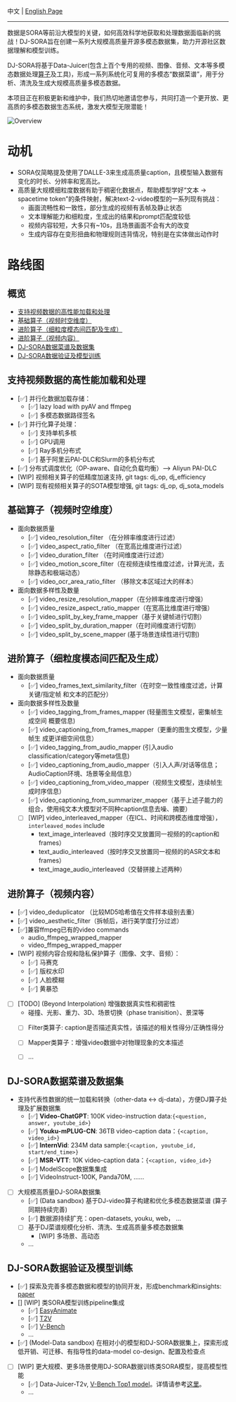 中文 | [English Page](DJ_SORA.md) 

---

数据是SORA等前沿大模型的关键，如何高效科学地获取和处理数据面临新的挑战！DJ-SORA旨在创建一系列大规模高质量开源多模态数据集，助力开源社区数据理解和模型训练。

DJ-SORA将基于Data-Juicer(包含上百个专用的视频、图像、音频、文本等多模态数据处理[算子](Operators_ZH.md)及工具)，形成一系列系统化可复用的多模态“数据菜谱”，用于分析、清洗及生成大规模高质量多模态数据。

本项目正在积极更新和维护中，我们热切地邀请您参与，共同打造一个更开放、更高质的多模态数据生态系统，激发大模型无限潜能！

![Overview](https://img.alicdn.com/imgextra/i4/O1CN01XphcBN2ACXcS6S1JH_!!6000000008167-2-tps-2289-1620.png)


# 动机 
- SORA仅简略提及使用了DALLE-3来生成高质量caption，且模型输入数据有变化的时长、分辨率和宽高比。
- 高质量大规模细粒度数据有助于稠密化数据点，帮助模型学好“文本 -> spacetime token”的条件映射，解决text-2-video模型的一系列现有挑战：
   - 画面流畅性和一致性，部分生成的视频有丢帧及静止状态
   - 文本理解能力和细粒度，生成出的结果和prompt匹配度较低
   - 视频内容较短，大多只有~10s，且场景画面不会有大的改变
   - 生成内容存在变形扭曲和物理规则违背情况，特别是在实体做出动作时

# 路线图
## 概览
* [支持视频数据的高性能加载和处理](#支持视频数据的高性能加载和处理)
* [基础算子（视频时空维度）](#基础算子视频时空维度)
* [进阶算子（细粒度模态间匹配及生成）](#进阶算子细粒度模态间匹配及生成)
* [进阶算子（视频内容）](#进阶算子视频内容)
* [DJ-SORA数据菜谱及数据集](#DJ-SORA数据菜谱及数据集)
* [DJ-SORA数据验证及模型训练](#DJ-SORA数据验证及模型训练)

## 支持视频数据的高性能加载和处理
- [✅] 并行化数据加载存储：
  - [✅] lazy load with pyAV and ffmpeg
  - [✅] 多模态数据路径签名  
- [✅] 并行化算子处理：  
  - [✅] 支持单机多核  
  - [✅] GPU调用  
  - [✅] Ray多机分布式  
  - [✅] 基于阿里云PAI-DLC和Slurm的多机分布式 
- [✅] 分布式调度优化（OP-aware、自动化负载均衡）-->  Aliyun PAI-DLC
- [WIP] 视频相关算子的低精度加速支持, git tags: dj_op, dj_efficiency
- [WIP] 现有视频相关算子的SOTA模型增强, git tags: dj_op, dj_sota_models

## 基础算子（视频时空维度）
- 面向数据质量
  - [✅] video_resolution_filter （在分辨率维度进行过滤）
  - [✅] video_aspect_ratio_filter （在宽高比维度进行过滤）
  - [✅] video_duration_filter （在时间维度进行过滤）
  - [✅] video_motion_score_filter（在视频连续性维度过滤，计算光流，去除静态和极端动态）
  - [✅] video_ocr_area_ratio_filter （移除文本区域过大的样本）
- 面向数据多样性及数量
  - [✅] video_resize_resolution_mapper（在分辨率维度进行增强）
  - [✅] video_resize_aspect_ratio_mapper（在宽高比维度进行增强）
  - [✅] video_split_by_key_frame_mapper（基于关键帧进行切割）
  - [✅] video_split_by_duration_mapper（在时间维度进行切割）
  - [✅] video_split_by_scene_mapper (基于场景连续性进行切割)

## 进阶算子（细粒度模态间匹配及生成）
- 面向数据质量
  - [✅] video_frames_text_similarity_filter（在时空一致性维度过滤，计算关键/指定帧 和文本的匹配分）
- 面向数据多样性及数量
  - [✅] video_tagging_from_frames_mapper (轻量图生文模型，密集帧生成空间  概要信息)
  - [✅] video_captioning_from_frames_mapper（更重的图生文模型，少量帧生  成更详细空间信息）
  - [✅] video_tagging_from_audio_mapper (引入audio classification/category等meta信息)
  - [✅] video_captioning_from_audio_mapper（引入人声/对话等信息；  AudioCaption环境、场景等全局信息）
  - [✅] video_captioning_from_video_mapper（视频生文模型，连续帧生成时序信息）
  - [✅] video_captioning_from_summarizer_mapper（基于上述子能力的组合，使用纯文本大模型对不同种caption信息去噪、摘要）
  - [ ] [WIP] video_interleaved_mapper（在ICL、时间和跨模态维度增强），`interleaved_modes` include
    - text_image_interleaved（按时序交叉放置同一视频的的caption和frames）
    - text_audio_interleaved（按时序交叉放置同一视频的的ASR文本和frames）
    - text_image_audio_interleaved（交替拼接上述两种）

## 进阶算子（视频内容）
- [✅] video_deduplicator （比较MD5哈希值在文件样本级别去重）
- [✅] video_aesthetic_filter（拆帧后，进行美学度打分过滤）
- [✅]兼容ffmpeg已有的video commands
  - audio_ffmpeg_wrapped_mapper
  - video_ffmpeg_wrapped_mapper
- [WIP] 视频内容合规和隐私保护算子（图像、文字、音频）：
  - [✅] 马赛克
  - [✅] 版权水印
  - [✅] 人脸模糊
  - [✅] 黄暴恐
- [ ] [TODO] (Beyond Interpolation) 增强数据真实性和稠密性 
  - 碰撞、光影、重力、3D、场景切换（phase tranisition）、景深等
  - [ ] Filter类算子: caption是否描述真实性，该描述的相关性得分/正确性得分
  - [ ] Mapper类算子：增强video数据中对物理现象的文本描述
  - [ ] ...



## DJ-SORA数据菜谱及数据集
- 支持代表性数据的统一加载和转换（other-data <-> dj-data），方便DJ算子处理及扩展数据集
  - [✅] **Video-ChatGPT**: 100K video-instruction data:`{<question, answer, youtube_id>}`
  - [✅] **Youku-mPLUG-CN**: 36TB video-caption data：`{<caption, video_id>}`
  - [✅] **InternVid**: 234M data sample:`{<caption, youtube_id, start/end_time>}`
  - [✅] **MSR-VTT**: 10K video-caption data：`{<caption, video_id>}`
  - [✅] ModelScope数据集集成
  - [✅] VideoInstruct-100K, Panda70M, ......
- [ ] 大规模高质量DJ-SORA数据集
  - [✅] (Data sandbox) 基于DJ-video算子构建和优化多模态数据菜谱 (算子同期持续完善)
  - [✅] 数据源持续扩充：open-datasets, youku, web， ...
  - [ ] 基于DJ菜谱规模化分析、清洗、生成高质量多模态数据集
    -  [WIP] 多场景、高动态 
  - ...

## DJ-SORA数据验证及模型训练
  - [✅]  探索及完善多模态数据和模型的协同开发，形成benchmark和insights: [paper](https://arxiv.org/abs/2407.11784)
  - [] [WIP] 类SORA模型训练pipeline集成
    - [✅] [EasyAnimate](https://github.com/aigc-apps/EasyAnimate)
    - [✅] [T2V](https://t2v-turbo.github.io/)
    - [✅] [V-Bench](https://vchitect.github.io/VBench-project/)
    - ...
  - [✅] (Model-Data sandbox) 在相对小的模型和DJ-SORA数据集上，探索形成低开销、可迁移、有指导性的data-model co-design、配置及检查点
  - [ ] [WIP] 更大规模、更多场景使用DJ-SORA数据训练类SORA模型，提高模型性能
    - [✅] Data-Juicer-T2v, [V-Bench Top1 model](https://huggingface.co/datajuicer/Data-Juicer-T2V-v2)。详情请参考[这里](./Sandbox-ZH.md)。
    - ...
